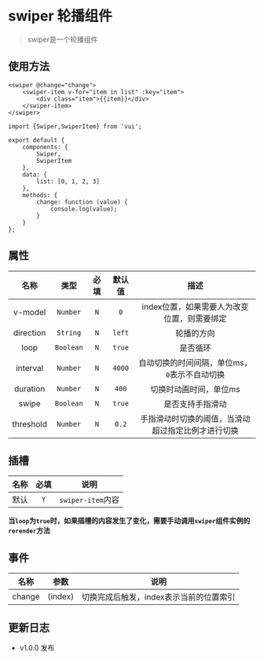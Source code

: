 # swiper 轮播组件

> swiper是一个轮播组件

## 使用方法

```
<swiper @change="change">
    <swiper-item v-for="item in list" :key="item">
        <div class="item">{{item}}</div>
    </swiper-item>
</swiper>
```

```
import {Swiper,SwiperItem} from 'vui';

export default {
    components: {
        Swiper,
        SwiperItem
    },
    data: {
        list: [0, 1, 2, 3]
    },
    methods: {
        change: function (value) {
            console.log(value);
        }
    }
};
```

## 属性

名称|类型|必填|默认值|描述
:-:|:-:|:-:|:-:|:-:
v-model|`Number`|`N`|`0`|index位置，如果需要人为改变位置，则需要绑定
direction|`String`|`N`|`left`|轮播的方向
loop|`Boolean`|`N`|`true`|是否循环
interval|`Number`|`N`|`4000`|自动切换的时间间隔，单位ms，`0`表示不自动切换
duration|`Number`|`N`|`400`|切换时动画时间，单位ms
swipe|`Boolean`|`N`|`true`|是否支持手指滑动
threshold|`Number`|`N`|`0.2`|手指滑动时切换的阈值，当滑动超过指定比例才进行切换

## 插槽

名称|必填|说明
:-:|:-:|:-:
默认|`Y`|`swiper-item`内容

**当`loop`为`true`时，如果插槽的内容发生了变化，需要手动调用`swiper`组件实例的`rerender`方法**

## 事件

名称|参数|说明
:-:|:-:|:-:
change|(index)|切换完成后触发，index表示当前的位置索引

## 更新日志

* v1.0.0 发布
